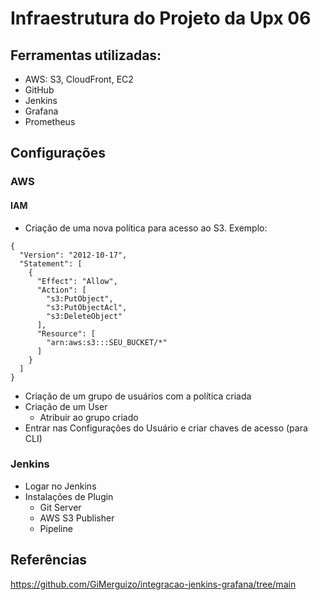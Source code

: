 # Infraestrutura do Projeto da Upx 06

## Ferramentas utilizadas:
- AWS: S3, CloudFront, EC2
- GitHub
- Jenkins
- Grafana
- Prometheus

## Configurações
### AWS
#### IAM
- Criação de uma nova política para acesso ao S3. Exemplo:
```
{
  "Version": "2012-10-17",
  "Statement": [
    {
      "Effect": "Allow",
      "Action": [
        "s3:PutObject",
        "s3:PutObjectAcl",
        "s3:DeleteObject"
      ],
      "Resource": [
        "arn:aws:s3:::SEU_BUCKET/*"
      ]
    }
  ]
}
```
- Criação de um grupo de usuários com a política criada
- Criação de um User
    - Atribuir ao grupo criado
- Entrar nas Configurações do Usuário e criar chaves de acesso (para CLI)

### Jenkins
- Logar no Jenkins
- Instalações de Plugin
  - Git Server
  - AWS S3 Publisher
  - Pipeline 


## Referências
https://github.com/GiMerguizo/integracao-jenkins-grafana/tree/main
